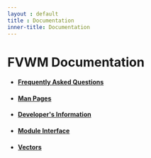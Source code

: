 ```yaml
---
layout : default
title : Documentation
inner-title: Documentation
---
```


FVWM Documentation
==================

  + #### [Frequently Asked Questions](faq)
  + #### [Man Pages](manpages)
  + #### [Developer's Information](developers)
  + #### [Module Interface](moduleinterface)
  + #### [Vectors](vectors)
